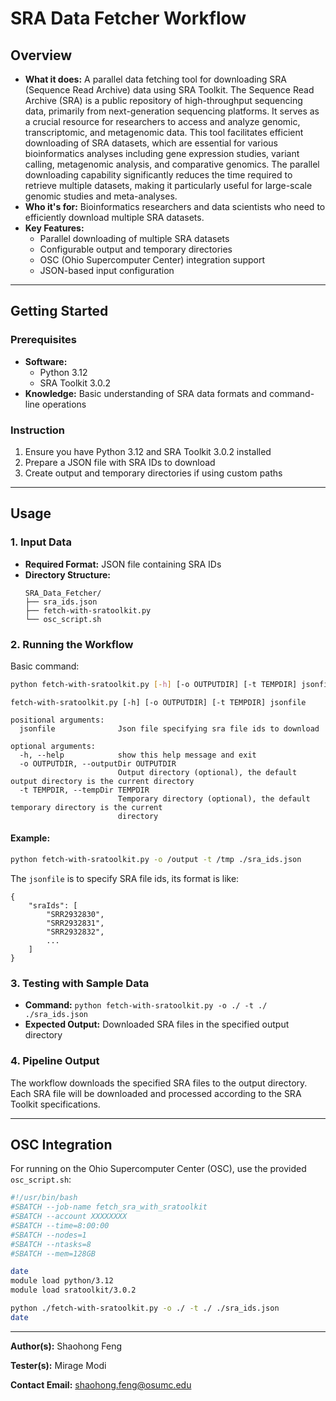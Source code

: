 # SRA Data Fetcher Workflow

## Overview

- **What it does:** A parallel data fetching tool for downloading SRA (Sequence Read Archive) data using SRA Toolkit. The Sequence Read Archive (SRA) is a public repository of high-throughput sequencing data, primarily from next-generation sequencing platforms. It serves as a crucial resource for researchers to access and analyze genomic, transcriptomic, and metagenomic data. This tool facilitates efficient downloading of SRA datasets, which are essential for various bioinformatics analyses including gene expression studies, variant calling, metagenomic analysis, and comparative genomics. The parallel downloading capability significantly reduces the time required to retrieve multiple datasets, making it particularly useful for large-scale genomic studies and meta-analyses.
- **Who it's for:** Bioinformatics researchers and data scientists who need to efficiently download multiple SRA datasets.
- **Key Features:**
  - Parallel downloading of multiple SRA datasets
  - Configurable output and temporary directories
  - OSC (Ohio Supercomputer Center) integration support
  - JSON-based input configuration

---

## Getting Started

### Prerequisites

- **Software:** 
  - Python 3.12
  - SRA Toolkit 3.0.2
- **Knowledge:** Basic understanding of SRA data formats and command-line operations

### Instruction

1. Ensure you have Python 3.12 and SRA Toolkit 3.0.2 installed
2. Prepare a JSON file with SRA IDs to download
3. Create output and temporary directories if using custom paths

---

## Usage

### 1. Input Data

- **Required Format:** JSON file containing SRA IDs
- **Directory Structure:**
  ```
  SRA_Data_Fetcher/
  ├── sra_ids.json
  ├── fetch-with-sratoolkit.py
  └── osc_script.sh
  ```

### 2. Running the Workflow

Basic command:
```bash
python fetch-with-sratoolkit.py [-h] [-o OUTPUTDIR] [-t TEMPDIR] jsonfile
```

```
fetch-with-sratoolkit.py [-h] [-o OUTPUTDIR] [-t TEMPDIR] jsonfile

positional arguments:
  jsonfile              Json file specifying sra file ids to download

optional arguments:
  -h, --help            show this help message and exit
  -o OUTPUTDIR, --outputDir OUTPUTDIR
                        Output directory (optional), the default output directory is the current directory
  -t TEMPDIR, --tempDir TEMPDIR
                        Temporary directory (optional), the default temporary directory is the current
                        directory
```

#### Example:
```bash
python fetch-with-sratoolkit.py -o /output -t /tmp ./sra_ids.json
```
The `jsonfile` is to specify SRA file ids, its format is like:
```
{
    "sraIds": [
        "SRR2932830",
        "SRR2932831",
        "SRR2932832",
        ...
    ]
}
```
### 3. Testing with Sample Data

- **Command:** `python fetch-with-sratoolkit.py -o ./ -t ./ ./sra_ids.json`
- **Expected Output:** Downloaded SRA files in the specified output directory

### 4. Pipeline Output

The workflow downloads the specified SRA files to the output directory. Each SRA file will be downloaded and processed according to the SRA Toolkit specifications.

---

## OSC Integration

For running on the Ohio Supercomputer Center (OSC), use the provided `osc_script.sh`:

```bash
#!/usr/bin/bash
#SBATCH --job-name fetch_sra_with_sratoolkit
#SBATCH --account XXXXXXXX
#SBATCH --time=8:00:00
#SBATCH --nodes=1
#SBATCH --ntasks=8
#SBATCH --mem=128GB

date
module load python/3.12
module load sratoolkit/3.0.2

python ./fetch-with-sratoolkit.py -o ./ -t ./ ./sra_ids.json
date
```

---

**Author(s):** Shaohong Feng

**Tester(s):** Mirage Modi

**Contact Email:** shaohong.feng@osumc.edu
